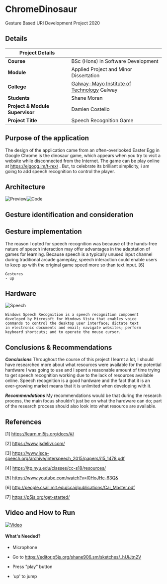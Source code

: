 # ChromeDinosaur
Gesture Based URI Development Project 2020

## Details

| Project Details   |     |
| --- | --- |
| **Course** | BSc (Hons) in Software Development  |
| **Module** |  Applied Project and Minor Dissertation |
| **College** | [Galway-Mayo Institute of Technology](http://www.gmit.ie/) Galway |
| **Students** | Shane Moran |
| **Project & Module Supervisor** | Damien Costello |
| **Project Title** | Speech Recognition Game |


## Purpose of the application
The design of the application came from an often-overlooked Easter Egg in Google Chrome is the dinosaur game, which appears when you try to visit a website while disconnected from the Internet. The game can be play online at https://elgoog.im/t-rex/ . But, to celebrate its brilliant simplicity, i am going to add speech recognition to control the player.

## Architecture
![Preview](https://i.imgur.com/VtxDOQt.png)![Code](https://i.imgur.com/qQcEpvm.png)



## Gesture identification and consideration

## Gesture implementation

The reason I opted for speech recognition was because of the hands-free nature of speech interaction may offer advantages in the adaptation of games for learning. Because speech is a typically unused input channel during traditional arcade gameplay, speech interaction could enable users to keep up with the original game speed more so than text input. [6]

```
Gestures
- up
```

## Hardware

![Speech](https://i.imgur.com/7HF0B8S.png)

```
Windows Speech Recognition is a speech recognition component 
developed by Microsoft for Windows Vista that enables voice 
commands to control the desktop user interface; dictate text 
in electronic documents and email; navigate websites; perform 
keyboard shortcuts; and to operate the mouse cursor.
```


## Conclusions & Recommendations
***Conclusions***
Throughout the course of this project I learnt a lot, I should have researched more about what resources were available for the potential hardware I was going to use and I spent a reasonable amount of time trying to get speech recognition working due to the lack of resources available online. Speech recognition is a good hardware and the fact that it is an ever-growing market means that it is unlimited when developing with it. 

***Recommendations***
My recommendations would be that during the research process, the main focus shouldn't just be on what the hardware can do; part of the research process should also look into what resource are available.


## References

[1] https://learn.ml5js.org/docs/#/

[2] https://www.jsdelivr.com/

[3] https://www.isca-speech.org/archive/interspeech_2015/papers/i15_1478.pdf

[4] https://itp.nyu.edu/classes/cc-s18/resources/

[5] https://www.youtube.com/watch?v=l0HoJHc-63Q&

[6] http://people.csail.mit.edu/ccai/publications/Cai_Master.pdf

[7] https://p5js.org/get-started/



## Video and How to Run

[![Video](https://i.pinimg.com/originals/98/69/9f/98699f9fdb9518e4c2f13f1b00488e01.gif)](https://www.youtube.com/watch?v=zxrk6viDnKA)


#### What's Needed?

- Microphone


- Go to https://editor.p5js.org/shane906.sm/sketches/_hUiJtn2V

- Press "play" button

- 'up' to jump
